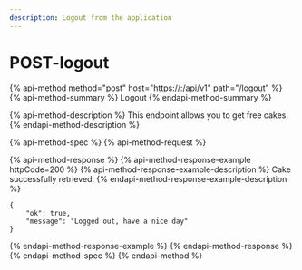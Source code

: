 ```yaml
---
description: Logout from the application
---
```


# POST-logout

{% api-method method="post" host="https://<host>:<port>/api/v1" path="/logout" %}
{% api-method-summary %}
Logout
{% endapi-method-summary %}

{% api-method-description %}
This endpoint allows you to get free cakes.
{% endapi-method-description %}

{% api-method-spec %}
{% api-method-request %}

{% api-method-response %}
{% api-method-response-example httpCode=200 %}
{% api-method-response-example-description %}
Cake successfully retrieved.
{% endapi-method-response-example-description %}

```
{
    "ok": true,
    "message": "Logged out, have a nice day"
}
```
{% endapi-method-response-example %}
{% endapi-method-response %}
{% endapi-method-spec %}
{% endapi-method %}



